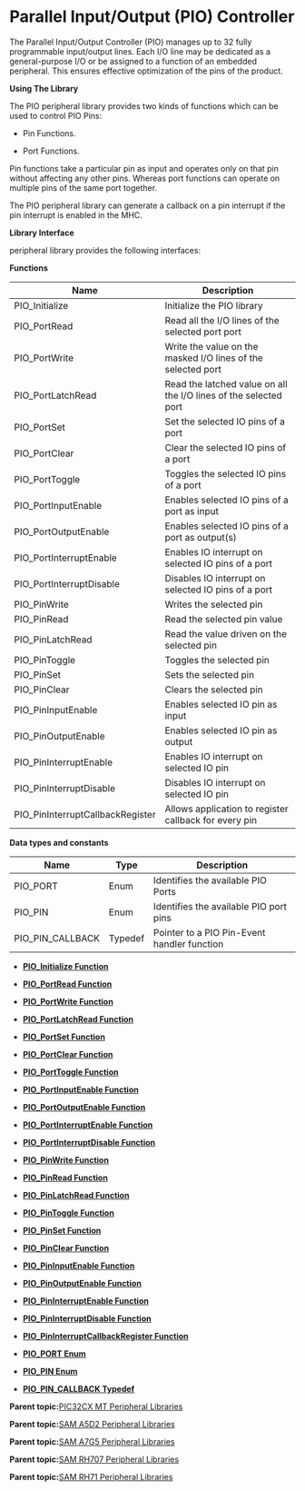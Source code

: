 # Parallel Input/Output \(PIO\) Controller

The Parallel Input/Output Controller \(PIO\) manages up to 32 fully programmable input/output lines. Each I/O line may be dedicated as a general-purpose I/O or be assigned to a function of an embedded peripheral. This ensures effective optimization of the pins of the product.

**Using The Library**

The PIO peripheral library provides two kinds of functions which can be used to control PIO Pins:

-   Pin Functions.

-   Port Functions.


Pin functions take a particular pin as input and operates only on that pin without affecting any other pins. Whereas port functions can operate on multiple pins of the same port together.

The PIO peripheral library can generate a callback on a pin interrupt if the pin interrupt is enabled in the MHC.

**Library Interface**

peripheral library provides the following interfaces:

**Functions**

|Name|Description|
|----|-----------|
|PIO\_Initialize|Initialize the PIO library|
|PIO\_PortRead|Read all the I/O lines of the selected port port|
|PIO\_PortWrite|Write the value on the masked I/O lines of the selected port|
|PIO\_PortLatchRead|Read the latched value on all the I/O lines of the selected port|
|PIO\_PortSet|Set the selected IO pins of a port|
|PIO\_PortClear|Clear the selected IO pins of a port|
|PIO\_PortToggle|Toggles the selected IO pins of a port|
|PIO\_PortInputEnable|Enables selected IO pins of a port as input|
|PIO\_PortOutputEnable|Enables selected IO pins of a port as output\(s\)|
|PIO\_PortInterruptEnable|Enables IO interrupt on selected IO pins of a port|
|PIO\_PortInterruptDisable|Disables IO interrupt on selected IO pins of a port|
|PIO\_PinWrite|Writes the selected pin|
|PIO\_PinRead|Read the selected pin value|
|PIO\_PinLatchRead|Read the value driven on the selected pin|
|PIO\_PinToggle|Toggles the selected pin|
|PIO\_PinSet|Sets the selected pin|
|PIO\_PinClear|Clears the selected pin|
|PIO\_PinInputEnable|Enables selected IO pin as input|
|PIO\_PinOutputEnable|Enables selected IO pin as output|
|PIO\_PinInterruptEnable|Enables IO interrupt on selected IO pin|
|PIO\_PinInterruptDisable|Disables IO interrupt on selected IO pin|
|PIO\_PinInterruptCallbackRegister|Allows application to register callback for every pin|

**Data types and constants**

|Name|Type|Description|
|----|----|-----------|
|PIO\_PORT|Enum|Identifies the available PIO Ports|
|PIO\_PIN|Enum|Identifies the available PIO port pins|
|PIO\_PIN\_CALLBACK|Typedef|Pointer to a PIO Pin-Event handler function|

-   **[PIO\_Initialize Function](GUID-5FF580E5-6860-4AE4-9B81-0BBCDF866E12.md)**  

-   **[PIO\_PortRead Function](GUID-FCF3A151-B2DB-4550-B355-4ACFD81A890E.md)**  

-   **[PIO\_PortWrite Function](GUID-E84E0DD9-C7AB-43CA-85CA-68983CB1D3BA.md)**  

-   **[PIO\_PortLatchRead Function](GUID-5BFEC1AC-8CE6-497C-8473-2DB95E26D936.md)**  

-   **[PIO\_PortSet Function](GUID-D93019E5-4871-499A-9BA4-A5E89B2C5561.md)**  

-   **[PIO\_PortClear Function](GUID-E24CED70-97CF-4C75-8F63-0098FCFFD4B4.md)**  

-   **[PIO\_PortToggle Function](GUID-1BF8C39E-3F92-45AE-A251-4D6D27E81F19.md)**  

-   **[PIO\_PortInputEnable Function](GUID-F9190E62-1422-4F2F-8FD0-DAC9FAD58E66.md)**  

-   **[PIO\_PortOutputEnable Function](GUID-79CE7C55-217F-4BFB-A227-F6957CE40C2C.md)**  

-   **[PIO\_PortInterruptEnable Function](GUID-C67410A6-6E87-41EA-8740-152C7D2DB4BA.md)**  

-   **[PIO\_PortInterruptDisable Function](GUID-7BDC88E7-0D20-4D45-B12A-3185A63EF16F.md)**  

-   **[PIO\_PinWrite Function](GUID-4FAB99F5-8DA6-4636-845E-88680C3B71F8.md)**  

-   **[PIO\_PinRead Function](GUID-F73E4D40-95D9-43C2-B888-2001E7DA5E50.md)**  

-   **[PIO\_PinLatchRead Function](GUID-8A316A79-B58E-432D-B047-480F4054D373.md)**  

-   **[PIO\_PinToggle Function](GUID-CF11F7F3-AD39-48B8-9113-CEF3FB16A74D.md)**  

-   **[PIO\_PinSet Function](GUID-C1CCDC2F-18B0-42CD-8BBE-B5145B849B0E.md)**  

-   **[PIO\_PinClear Function](GUID-270B754B-5885-4F98-B402-5C4CAFA4CF8C.md)**  

-   **[PIO\_PinInputEnable Function](GUID-BDA505F6-E0B1-4A72-997B-DDB30DC35E31.md)**  

-   **[PIO\_PinOutputEnable Function](GUID-2B4F5398-9BEA-4D0C-859E-46683DEC3B95.md)**  

-   **[PIO\_PinInterruptEnable Function](GUID-A023DEF8-3B24-4986-8D6F-892BEB41DEA5.md)**  

-   **[PIO\_PinInterruptDisable Function](GUID-19189273-2547-4A13-8F82-43BF1371BF31.md)**  

-   **[PIO\_PinInterruptCallbackRegister Function](GUID-B2ABCFD5-F552-4FF3-B17F-28E62DD7E37F.md)**  

-   **[PIO\_PORT Enum](GUID-3F855703-D0A4-4074-9FDE-C831117093F4.md)**  

-   **[PIO\_PIN Enum](GUID-B3005822-6973-4AAD-81F3-34F7B372D394.md)**  

-   **[PIO\_PIN\_CALLBACK Typedef](GUID-3FC0ADD2-DE8A-47D5-945D-02460E6F0919.md)**  


**Parent topic:**[PIC32CX MT Peripheral Libraries](GUID-EEA7836F-956F-4526-BF85-CD488C4CE708.md)

**Parent topic:**[SAM A5D2 Peripheral Libraries](GUID-F6605EDC-FC71-4081-8560-0C1681C1FA8D.md)

**Parent topic:**[SAM A7G5 Peripheral Libraries](GUID-7EEB1AC5-4BFF-4259-97AD-8CF7367D7973.md)

**Parent topic:**[SAM RH707 Peripheral Libraries](GUID-C2AC236D-363B-4378-A381-B281F67C8647.md)

**Parent topic:**[SAM RH71 Peripheral Libraries](GUID-AC9BE324-E486-46EA-8D16-E04E15288053.md)

